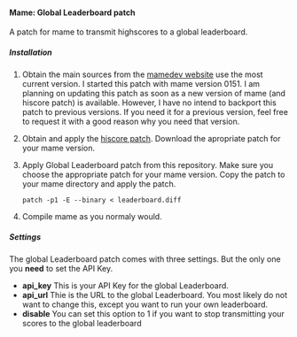 #### Mame: Global Leaderboard patch

A patch for mame to transmit highscores to a global leaderboard.

##### Installation
1. Obtain the main sources from the [mamedev website](http://www.mamedev.org/release.html) use the most current version. I started this patch with mame version 0151. I am planning on updating this patch as soon as a new version of mame (and hiscore patch) is available. However, I have no intend to backport this patch to previous versions. If you need it for a previous version, feel free to request it with a good reason why you need that version.
2. Obtain and apply the [hiscore patch](http://forum.arcadecontrols.com/index.php?topic=64298.0). Download the apropriate patch for your mame version.
3. Apply Global Leaderboard patch from this repository. Make sure you choose the appropriate patch for your mame version. Copy the patch to your mame directory and apply the patch.

   ```patch -p1 -E --binary < leaderboard.diff```

4. Compile mame as you normaly would.

##### Settings
The global Leaderboard patch comes with three settings. But the only one you **need** to set the API Key.

* **api_key** This is your API Key for the global Leaderboard.
* **api_url** Thie is the URL to the global Leaderboard. You most likely do not want to change this, except you want to run your own leaderboard.
* **disable** You can set this option to 1 if you want to stop transmitting your scores to the global leaderboard
